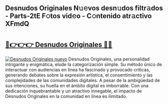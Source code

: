 ## Desnudos Originales N𝚞𝚎vos desn𝚞dos filtr𝚊dos - Parts-2tE F𝚘tos vid𝚎o - C𝚘ntenido atr𝚊ctivo XFmdQ

# <h2><a href="http://mbagry3.tromn.icu/?c=Desnudos+Originales">🔗👉👉👉 Desnudos Originales 🔗🔗</a></h2>

[![Desnudos Originales nuevo](https://i.imgur.com/pEAQMta.gif)](http://mbagry3.tromn.icu/?c=Desnudos+Originales)
Desnudos Originales, una personalidad intrigante y enigmática, elude la categorización simple. Su método único de interactuar con audiencias en línea ha fascinado y provocado críticas, generando debates sobre la expresión artística, el consentimiento y las complejidades de las comunidades digitales. A pesar de la ambigüedad de sus intenciones, su huella en el ámbito digital es imborrable. Con una dedicación inquebrantable y un atractivo innegable, el impacto de Desnudos Originales en la comunidad en línea es ilimitado.
